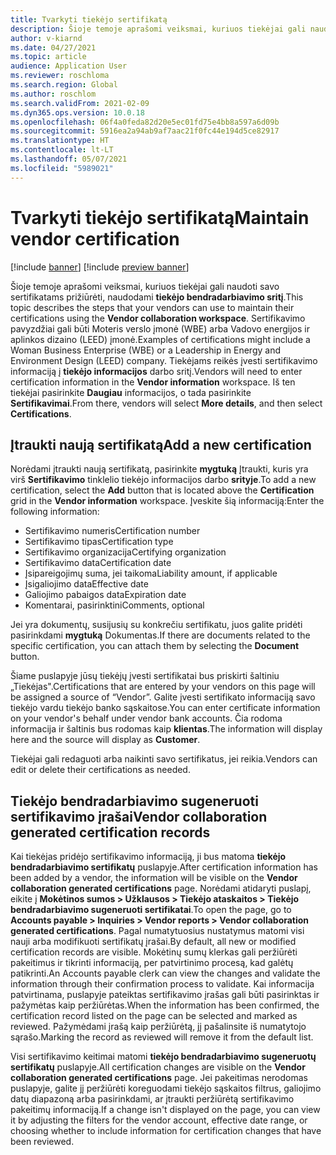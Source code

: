```yaml
---
title: Tvarkyti tiekėjo sertifikatą
description: Šioje temoje aprašomi veiksmai, kuriuos tiekėjai gali naudoti savo sertifikatams prižiūrėti, naudodami tiekėjo bendradarbiavimo sritį.
author: v-kiarnd
ms.date: 04/27/2021
ms.topic: article
audience: Application User
ms.reviewer: roschloma
ms.search.region: Global
ms.author: roschlom
ms.search.validFrom: 2021-02-09
ms.dyn365.ops.version: 10.0.18
ms.openlocfilehash: 06f4a0feda82d20e5ec01fd75e4bb8a597a6d09b
ms.sourcegitcommit: 5916ea2a94ab9af7aac21f0fc44e194d5ce82917
ms.translationtype: HT
ms.contentlocale: lt-LT
ms.lasthandoff: 05/07/2021
ms.locfileid: "5989021"
---
```

# <a name="maintain-vendor-certification"></a><span data-ttu-id="68f5f-103">Tvarkyti tiekėjo sertifikatą</span><span class="sxs-lookup"><span data-stu-id="68f5f-103">Maintain vendor certification</span></span>

[!include [banner](../includes/banner.md)]
[!include [preview banner](../includes/preview-banner.md)]

<span data-ttu-id="68f5f-104">Šioje temoje aprašomi veiksmai, kuriuos tiekėjai gali naudoti savo sertifikatams prižiūrėti, naudodami **tiekėjo bendradarbiavimo sritį**.</span><span class="sxs-lookup"><span data-stu-id="68f5f-104">This topic describes the steps that your vendors can use to  maintain their certifications using the **Vendor collaboration workspace**.</span></span> <span data-ttu-id="68f5f-105">Sertifikavimo pavyzdžiai gali būti Moteris verslo įmonė (WBE) arba Vadovo energijos ir aplinkos dizaino (LEED) įmonė.</span><span class="sxs-lookup"><span data-stu-id="68f5f-105">Examples of certifications might include a Woman Business Enterprise (WBE) or a Leadership in Energy and Environment Design (LEED) company.</span></span> <span data-ttu-id="68f5f-106">Tiekėjams reikės įvesti sertifikavimo informaciją į **tiekėjo informacijos** darbo sritį.</span><span class="sxs-lookup"><span data-stu-id="68f5f-106">Vendors will need to enter certification information in the **Vendor information** workspace.</span></span> <span data-ttu-id="68f5f-107">Iš ten tiekėjai pasirinkite **Daugiau** informacijos, o tada pasirinkite **Sertifikavimai**.</span><span class="sxs-lookup"><span data-stu-id="68f5f-107">From there, vendors will select **More details**, and then select **Certifications**.</span></span>

## <a name="add-a-new-certification"></a><span data-ttu-id="68f5f-108">Įtraukti naują sertifikatą</span><span class="sxs-lookup"><span data-stu-id="68f5f-108">Add a new certification</span></span>

<span data-ttu-id="68f5f-109">Norėdami įtraukti naują sertifikatą, pasirinkite **mygtuką** Įtraukti, kuris yra virš **Sertifikavimo** tinklelio tiekėjo informacijos darbo **srityje**.</span><span class="sxs-lookup"><span data-stu-id="68f5f-109">To add a new certification, select the **Add** button that is located above the **Certification** grid in the **Vendor information** workspace.</span></span> <span data-ttu-id="68f5f-110">Įveskite šią informaciją:</span><span class="sxs-lookup"><span data-stu-id="68f5f-110">Enter the following information:</span></span>
 
- <span data-ttu-id="68f5f-111">Sertifikavimo numeris</span><span class="sxs-lookup"><span data-stu-id="68f5f-111">Certification number</span></span>
- <span data-ttu-id="68f5f-112">Sertifikavimo tipas</span><span class="sxs-lookup"><span data-stu-id="68f5f-112">Certification type</span></span>
- <span data-ttu-id="68f5f-113">Sertifikavimo organizacija</span><span class="sxs-lookup"><span data-stu-id="68f5f-113">Certifying organization</span></span> 
- <span data-ttu-id="68f5f-114">Sertifikavimo data</span><span class="sxs-lookup"><span data-stu-id="68f5f-114">Certification date</span></span>
- <span data-ttu-id="68f5f-115">Įsipareigojimų suma, jei taikoma</span><span class="sxs-lookup"><span data-stu-id="68f5f-115">Liability amount, if applicable</span></span>
- <span data-ttu-id="68f5f-116">Įsigaliojimo data</span><span class="sxs-lookup"><span data-stu-id="68f5f-116">Effective date</span></span>
- <span data-ttu-id="68f5f-117">Galiojimo pabaigos data</span><span class="sxs-lookup"><span data-stu-id="68f5f-117">Expiration date</span></span>
- <span data-ttu-id="68f5f-118">Komentarai, pasirinktini</span><span class="sxs-lookup"><span data-stu-id="68f5f-118">Comments, optional</span></span>

<span data-ttu-id="68f5f-119">Jei yra dokumentų, susijusių su konkrečiu sertifikatu, juos galite pridėti pasirinkdami **mygtuką** Dokumentas.</span><span class="sxs-lookup"><span data-stu-id="68f5f-119">If there are documents related to the specific certification, you can attach them by selecting the **Document** button.</span></span>

<span data-ttu-id="68f5f-120">Šiame puslapyje jūsų tiekėjų įvesti sertifikatai bus priskirti šaltiniu „Tiekėjas".</span><span class="sxs-lookup"><span data-stu-id="68f5f-120">Certifications that are entered by your vendors on this page will be assigned a source of “Vendor”.</span></span> <span data-ttu-id="68f5f-121">Galite įvesti sertifikato informaciją savo tiekėjo vardu tiekėjo banko sąskaitose.</span><span class="sxs-lookup"><span data-stu-id="68f5f-121">You can enter certificate information on your vendor's behalf under vendor bank accounts.</span></span> <span data-ttu-id="68f5f-122">Čia rodoma informacija ir šaltinis bus rodomas kaip **klientas**.</span><span class="sxs-lookup"><span data-stu-id="68f5f-122">The information will display here and the source will display as **Customer**.</span></span>

<span data-ttu-id="68f5f-123">Tiekėjai gali redaguoti arba naikinti savo sertifikatus, jei reikia.</span><span class="sxs-lookup"><span data-stu-id="68f5f-123">Vendors can edit or delete their certifications as needed.</span></span>

## <a name="vendor-collaboration-generated-certification-records"></a><span data-ttu-id="68f5f-124">Tiekėjo bendradarbiavimo sugeneruoti sertifikavimo įrašai</span><span class="sxs-lookup"><span data-stu-id="68f5f-124">Vendor collaboration generated certification records</span></span> 
 
<span data-ttu-id="68f5f-125">Kai tiekėjas pridėjo sertifikavimo informaciją, ji bus matoma **tiekėjo bendradarbiavimo sertifikatų** puslapyje.</span><span class="sxs-lookup"><span data-stu-id="68f5f-125">After certification information has been added by a vendor, the information will be visible on the **Vendor collaboration generated certifications** page.</span></span> <span data-ttu-id="68f5f-126">Norėdami atidaryti puslapį, eikite į **Mokėtinos sumos > Užklausos > Tiekėjo ataskaitos > Tiekėjo bendradarbiavimo sugeneruoti sertifikatai**.</span><span class="sxs-lookup"><span data-stu-id="68f5f-126">To open the page, go to **Accounts payable > Inquiries > Vendor reports > Vendor collaboration generated certifications**.</span></span> <span data-ttu-id="68f5f-127">Pagal numatytuosius nustatymus matomi visi nauji arba modifikuoti sertifikatų įrašai.</span><span class="sxs-lookup"><span data-stu-id="68f5f-127">By default, all new or modified certification records are visible.</span></span> <span data-ttu-id="68f5f-128">Mokėtinų sumų klerkas gali peržiūrėti pakeitimus ir tikrinti informaciją, per patvirtinimo procesą, kad galėtų patikrinti.</span><span class="sxs-lookup"><span data-stu-id="68f5f-128">An Accounts payable clerk can view the changes and validate the information through their confirmation process to validate.</span></span> <span data-ttu-id="68f5f-129">Kai informacija patvirtinama, puslapyje pateiktas sertifikavimo įrašas gali būti pasirinktas ir pažymėtas kaip peržiūrėtas.</span><span class="sxs-lookup"><span data-stu-id="68f5f-129">When the information has been confirmed, the certification record listed on the page can be selected and marked as reviewed.</span></span> <span data-ttu-id="68f5f-130">Pažymėdami įrašą kaip peržiūrėtą, jį pašalinsite iš numatytojo sąrašo.</span><span class="sxs-lookup"><span data-stu-id="68f5f-130">Marking the record as reviewed will remove it from the default list.</span></span>
 
<span data-ttu-id="68f5f-131">Visi sertifikavimo keitimai matomi **tiekėjo bendradarbiavimo sugeneruotų sertifikatų** puslapyje.</span><span class="sxs-lookup"><span data-stu-id="68f5f-131">All certification changes are visible on the **Vendor collaboration generated certifications** page.</span></span> <span data-ttu-id="68f5f-132">Jei pakeitimas nerodomas puslapyje, galite jį peržiūrėti koreguodami tiekėjo sąskaitos filtrus, galiojimo datų diapazoną arba pasirinkdami, ar įtraukti peržiūrėtą sertifikavimo pakeitimų informaciją.</span><span class="sxs-lookup"><span data-stu-id="68f5f-132">If a change isn't displayed on the page, you can view it by adjusting the filters for the vendor account, effective date range, or choosing whether to include information for certification changes that have been reviewed.</span></span> 

